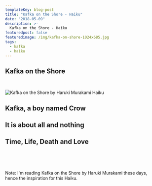 ```yaml
---
templateKey: blog-post
title: "Kafka on the Shore - Haiku"
date: "2018-05-09"
description: >-
  Kafka on the Shore - Haiku
featuredpost: false
featuredimage: /img/kafka-on-shore-1024x685.jpg
tags:
  - kafka
  - haiku
---
```


## Kafka on the Shore

 

![Kafka on the Shore by Haruki Murakami Haiku](https://stefantesoi.com/wp-content/uploads/2018/05/kafka-on-shore-1024x685.jpg)

## Kafka, a boy named Crow

## It is about all and nothing

## Time, Life, Death and Love

 

 

Note: I'm reading Kafka on the Shore by Haruki Murakami these days, hence the inspiration for this Haiku.
